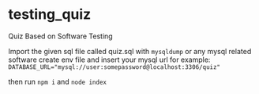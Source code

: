 # testing_quiz
Quiz Based on Software Testing

Import the given sql file called quiz.sql with <code>mysqldump</code> or any mysql related software
create env file and insert your mysql url for example: <code>DATABASE_URL="mysql://user:somepassword@localhost:3306/quiz"</code>

then run <code>npm i</code> and  <code>node index</code>
